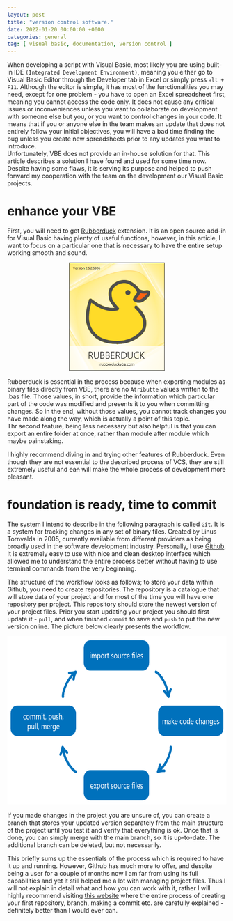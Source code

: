 ```yaml
---
layout: post
title: "version control software."
date: 2022-01-20 00:00:00 +0000
categories: general
tag: [ visual basic, documentation, version control ]
---
```


When developing a script with Visual Basic, most likely you are using built-in IDE
`(Integrated Development Environment)`, meaning
you either go to Visual Basic Editor through the Developer tab in Excel or simply press `alt + F11`. Although the editor
is simple, it has most
of the functionalities you may need, except for one problem - you have to open an Excel spreadsheet first, meaning you
cannot access
the code only. It does not cause any critical issues or inconveniences unless you want to collaborate on development
with someone else but you,
or you want to control changes in your code. It means that if you or anyone else in the team makes an update that does
not
entirely follow your initial objectives, you will have a bad time finding the bug unless you create new spreadsheets
prior to any updates
you want to introduce.<br>
Unfortunately, VBE does not provide an in-house solution for that. This article describes a solution I have found and
used for some time now.
Despite having some flaws, it is serving its purpose and helped to push forward my cooperation with the team on the
development our
Visual Basic projects.

# enhance your VBE

First, you will need to get <a href="https://rubberduckvba.wordpress.com/" target="_blank" rel="noopener">Rubberduck</a>
extension.
It is an open source add-in for Visual Basic having plenty of useful functions, however, in this article, I want to
focus on a particular one
that is necessary to have the entire setup working smooth and sound.

<center>
<img src="https://github.com/furmanp/my-personal-website/blob/master/_posts/2022-01-20-version-control-software/assets/rubberduck_logo.png?raw=true" width="220" height="248">
</center>

Rubberduck is essential in the process because when exporting modules as binary files directly from VBE, there are no
`Atributte` values
written to the .bas file. Those values, in short, provide the information which particular part of the code was modified
and presents it to
you when committing changes. So in the end, without those values, you cannot track changes you have made along the way,
which is actually
a point of this topic.<br>
Thr second feature, being less necessary but also helpful is that you can export an entire folder at once, rather than
module after module which
maybe painstaking.

I highly recommend diving in and trying other features of Rubberduck. Even though they are not essential to the
described process of VCS, they are
still extremely useful and ~~can~~ will make the whole process of development more pleasant.

# foundation is ready, time to commit

The system I intend to describe in the following paragraph is called `Git`. It is a system for tracking changes in any
set of binary files.
Created by Linus Tornvalds in 2005, currently available from different providers as being broadly used in the software
development industry.
Personally, I use <a href="https://github.com/" target="_blank" rel="noopener">Github</a>. It is extremely easy to use
with nice and clean
desktop interface which allowed me to understand the entire process better without having to use terminal commands from
the very beginning.

The structure of the workflow looks as follows; to store your data within Github, you need to create repositories. The
repository is a catalogue that will store data of your project and
for most of the time you will have one repository per project. This repository should store the newest version of your
project files.
Prior you start updating your project you should first update it - `pull`, and when finished `commit` to save and `push`
to put the new version online.
The picture below clearly presents the workflow.

<center>
<img src="https://github.com/furmanp/my-personal-website/blob/master/_posts/2022-01-20-version-control-software/assets/workflow_chart.png?raw=true" width="600" height="386">
</center>

If you made changes in the project you are unsure of, you can create a branch that stores your updated version
separately from the main structure
of the project until you test it and verify that everything is ok. Once that is done, you can simply merge with the main
branch, so it is up-to-date. The additional branch can be deleted, but not necessarily.

This briefly sums up the essentials of the process which is required to have it up and running.
However, Github has much more to offer, and despite being a user for a couple of months now I am far from using its full
capabilities and yet it still helped
me a lot with managing project files. Thus I will not explain in detail what and how you can work with it, rather I will
highly recommend visiting
<a href="https://docs.github.com/en/get-started" target="_blank" rel="noopener">this website</a> where the entire
process of creating your first
repository, branch, making a commit etc. are carefully explained - definitely better than I would ever can.
